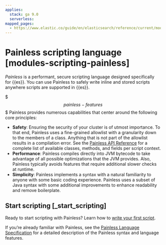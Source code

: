 ```yaml
---
applies:
  stack: ga 9.0
  serverless:
mapped_pages:
  - https://www.elastic.co/guide/en/elasticsearch/reference/current/modules-scripting-painless.html
---
```


# Painless scripting language [modules-scripting-painless]

*Painless* is a performant, secure scripting language designed specifically for {{es}}. You can use Painless to safely write inline and stored scripts anywhere scripts are supported in {{es}}.

$$$painless-features$$$
Painless provides numerous capabilities that center around the following core principles:

* **Safety**: Ensuring the security of your cluster is of utmost importance. To that end, Painless uses a fine-grained allowlist with a granularity down to the members of a class. Anything that is not part of the allowlist results in a compilation error. See the [Painless API Reference](https://www.elastic.co/guide/en/elasticsearch/painless/current/painless-api-reference.html) for a complete list of available classes, methods, and fields per script context.
* **Performance**: Painless compiles directly into JVM bytecode to take advantage of all possible optimizations that the JVM provides. Also, Painless typically avoids features that require additional slower checks at runtime.
* **Simplicity**: Painless implements a syntax with a natural familiarity to anyone with some basic coding experience. Painless uses a subset of Java syntax with some additional improvements to enhance readability and remove boilerplate.


## Start scripting [_start_scripting]

Ready to start scripting with Painless? Learn how to [write your first script](modules-scripting-using.md).

If you’re already familiar with Painless, see the [Painless Language Specification](https://www.elastic.co/guide/en/elasticsearch/painless/current/painless-lang-spec.html) for a detailed description of the Painless syntax and language features.
